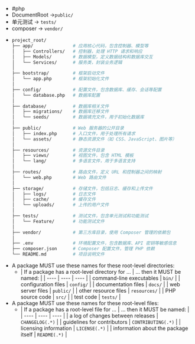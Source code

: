 - #php
- DocumentRoot ->`public/`
- 单元测试 ->  `tests/`
- composer -> `vendor/`
- ```bash
  project_root/
  ├── app/               # 应用核心代码，包含控制器、模型等
  │   ├── Controllers/   # 控制器，处理 HTTP 请求和响应
  │   ├── Models/        # 数据模型，定义数据结构和数据库交互
  │   └── Services/      # 服务类，封装业务逻辑
  │
  ├── bootstrap/         # 框架启动文件
  │   └── app.php        # 框架初始化文件
  │
  ├── config/            # 配置文件，包含数据库、缓存、会话等配置
  │   └── database.php   # 数据库配置
  │
  ├── database/          # 数据库相关文件
  │   ├── migrations/    # 数据库迁移文件
  │   └── seeds/         # 数据填充文件，用于初始化数据库
  │
  ├── public/            # Web 服务器的公开目录
  │   ├── index.php      # 入口文件，用于处理所有请求
  │   └── assets/        # 静态资源文件（如 CSS、JavaScript、图片等）
  │
  ├── resources/         # 资源文件目录
  │   ├── views/         # 视图文件，包含 HTML 模板
  │   └── lang/          # 多语言文件，用于多语言支持
  │
  ├── routes/            # 路由文件，定义 URL 和控制器之间的映射
  │   └── web.php        # Web 路由文件
  │
  ├── storage/           # 存储文件，包括日志、缓存和上传文件
  │   ├── logs/          # 日志文件
  │   ├── cache/         # 缓存文件
  │   └── uploads/       # 上传的用户文件
  │
  ├── tests/             # 测试文件，包含单元测试和功能测试
  │   └── Feature/       # 功能测试文件
  │
  ├── vendor/            # 第三方库目录，使用 Composer 管理的依赖包
  │
  ├── .env               # 环境配置文件，包含数据库、API 密钥等敏感信息
  ├── composer.json      # Composer 配置文件，管理 PHP 依赖
  └── README.md          # 项目说明文件
  ```
- A package MUST use these names for these root-level directories:
	- | If a package has a root-level directory for ... | ... then it MUST be named: |
	  | ---- | ---- | ---- |
	  | command-line executables | `bin/` |
	  | configuration files | `config/` |
	  | documentation files | `docs/` |
	  | web server files | `public/` |
	  | other resource files | `resources/` |
	  | PHP source code | `src/` |
	  | test code | `tests/` |
- A package MUST use these names for these root-level files:
	- | If a package has a root-level file for ... | ... then it MUST be named: |
	  | ---- | ---- | ---- |
	  | a log of changes between releases | `CHANGELOG(.*)` |
	  | guidelines for contributors | `CONTRIBUTING(.*)` |
	  | licensing information | `LICENSE(.*)` |
	  | information about the package itself | `README(.*)` |